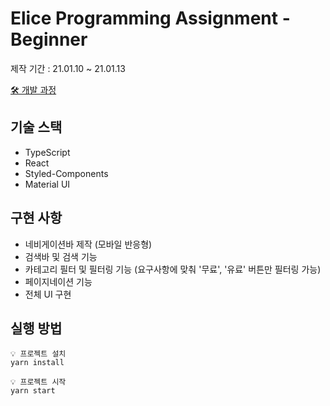 # Elice Programming Assignment - Beginner

제작 기간 : 21.01.10 ~ 21.01.13
<br/>

[🛠 개발 과정](https://onyx-limburger-373.notion.site/Elice-Programming-Assignment-a764b4cc010547c091cb1d58a1cc3b99)

## 기술 스택

- TypeScript
- React
- Styled-Components
- Material UI
  <br/>

## 구현 사항

- 네비게이션바 제작 (모바일 반응형)
- 검색바 및 검색 기능
- 카테고리 필터 및 필터링 기능 (요구사항에 맞춰 '무료', '유료' 버튼만 필터링 가능)
- 페이지네이션 기능
- 전체 UI 구현
  <br/>

## 실행 방법

```plaintext
💡 프로젝트 설치
yarn install
```

```plaintext
💡 프로젝트 시작
yarn start
```
